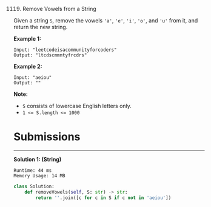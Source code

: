 1119. Remove Vowels from a String

Given a string `S`, remove the vowels `'a'`, `'e'`, `'i'`, `'o'`, and `'u'` from it, and return the new string.

 

**Example 1:**
```
Input: "leetcodeisacommunityforcoders"
Output: "ltcdscmmntyfrcdrs"
```

**Example 2:**
```
Input: "aeiou"
Output: ""
```

**Note:**

* `S` consists of lowercase English letters only.
* `1 <= S.length <= 1000`

# Submissions
---
**Solution 1: (String)**
```
Runtime: 44 ms
Memory Usage: 14 MB
```
```python
class Solution:
    def removeVowels(self, S: str) -> str:
        return ''.join([c for c in S if c not in 'aeiou'])
```